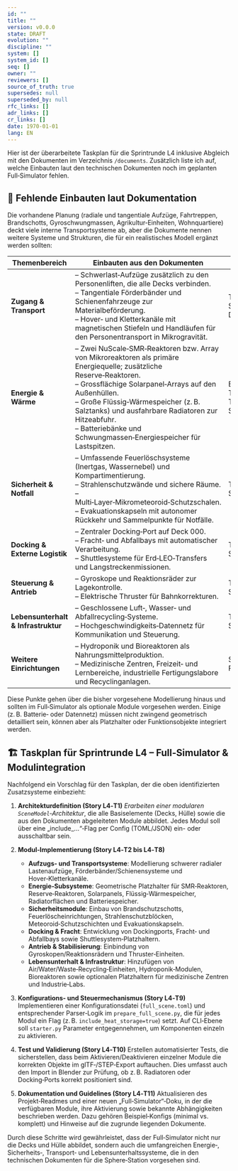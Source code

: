 ```yaml
---
id: ""
title: ""
version: v0.0.0
state: DRAFT
evolution: ""
discipline: ""
system: []
system_id: []
seq: []
owner: ""
reviewers: []
source_of_truth: true
supersedes: null
superseded_by: null
rfc_links: []
adr_links: []
cr_links: []
date: 1970-01-01
lang: EN
---
```


Hier ist der überarbeitete Taskplan für die Sprintrunde L4 inklusive Abgleich mit den Dokumenten im Verzeichnis `/documents`.  Zusätzlich liste ich auf, welche Einbauten laut den technischen Dokumenten noch im geplanten Full‑Simulator fehlen.

## 🧭 Fehlende Einbauten laut Dokumentation

Die vorhandene Planung (radiale und tangentiale Aufzüge, Fahrtreppen, Brandschotts, Gyroschwungmassen, Agrikultur‑Einheiten, Wohnquartiere) deckt viele interne Transportsysteme ab, aber die Dokumente nennen weitere Systeme und Strukturen, die für ein realistisches Modell ergänzt werden sollten:

| Themenbereich                       | Einbauten aus den Dokumenten                                                                                                                                                                                                                                                                                                                           | Quelle                                                |
| ----------------------------------- | ------------------------------------------------------------------------------------------------------------------------------------------------------------------------------------------------------------------------------------------------------------------------------------------------------------------------------------------------------ | ----------------------------------------------------- |
| **Zugang & Transport**              | – Schwerlast‑Aufzüge zusätzlich zu den Personenliften, die alle Decks verbinden. <br>– Tangentiale Förderbänder und Schienenfahrzeuge zur Materialbeförderung. <br>– Hover‑ und Kletterkanäle mit magnetischen Stiefeln und Handläufen für den Personentransport in Mikrogravität.                                                                     | Technische Spezifikation Decklayout                   |
| **Energie & Wärme**                 | – Zwei NuScale‑SMR‑Reaktoren bzw. Array von Mikroreaktoren als primäre Energiequelle; zusätzliche Reserve‑Reaktoren. <br>– Grossflächige Solarpanel‑Arrays auf den Außenhüllen. <br>– Große Flüssig‑Wärmespeicher (z. B. Salztanks) und ausfahrbare Radiatoren zur Hitzeabfuhr. <br>– Batteriebänke und Schwungmassen‑Energiespeicher für Lastspitzen. | Energie‑ und Thermalsysteme, Technische Spezifikation |
| **Sicherheit & Notfall**            | – Umfassende Feuerlöschsysteme (Inertgas, Wassernebel) und Kompartimentierung. <br>– Strahlenschutzwände und sichere Räume. <br>– Multi‑Layer‑Mikrometeoroid‑Schutzschalen. <br>– Evakuationskapseln mit autonomer Rückkehr und Sammelpunkte für Notfälle.                                                                                             | Technische Spezifikation                              |
| **Docking & Externe Logistik**      | – Zentraler Docking‑Port auf Deck 000. <br>– Fracht‑ und Abfallbays mit automatischer Verarbeitung. <br>– Shuttlesysteme für Erd‑LEO‑Transfers und Langstreckenmissionen.                                                                                                                                                                              | Technische Spezifikation                              |
| **Steuerung & Antrieb**             | – Gyroskope und Reaktionsräder zur Lagekontrolle. <br>– Elektrische Thruster für Bahnkorrekturen.                                                                                                                                                                                                                                                      | Technische Spezifikation                              |
| **Lebensunterhalt & Infrastruktur** | – Geschlossene Luft‑, Wasser‑ und Abfallrecycling‑Systeme. <br>– Hochgeschwindigkeits‑Datennetz für Kommunikation und Steuerung.                                                                                                                                                                                                                       | Technische Spezifikation                              |
| **Weitere Einrichtungen**           | – Hydroponik und Bioreaktoren als Nahrungsmittelproduktion. <br>– Medizinische Zentren, Freizeit‑ und Lernbereiche, industrielle Fertigungslabore und Recyclinganlagen.                                                                                                                                                                                | Staffing- und Facility‑Dokument                       |

Diese Punkte gehen über die bisher vorgesehene Modellierung hinaus und sollten im Full‑Simulator als optionale Module vorgesehen werden. Einige (z. B. Batterie‑ oder Datennetz) müssen nicht zwingend geometrisch detailliert sein, können aber als Platzhalter oder Funktionsobjekte integriert werden.

## 🏗️ Taskplan für Sprintrunde L4 – Full‑Simulator & Modulintegration

Nachfolgend ein Vorschlag für den Taskplan, der die oben identifizierten Zusatzsysteme einbezieht:

1. **Architekturdefinition (Story L4‑T1)**
   *Erarbeiten einer modularen `SceneModel`‑Architektur*, die alle Basiselemente (Decks, Hülle) sowie die aus den Dokumenten abgeleiteten Module abbildet. Jedes Modul soll über eine „include\_…“‑Flag per Config (TOML/JSON) ein- oder ausschaltbar sein.

2. **Modul‑Implementierung (Story L4‑T2 bis L4‑T8)**

   * **Aufzugs‑ und Transportsysteme**: Modellierung schwerer radialer Lastenaufzüge, Förderbänder/Schienensysteme und Hover‑Kletterkanäle.
   * **Energie‑Subsysteme**: Geometrische Platzhalter für SMR‑Reaktoren, Reserve‑Reaktoren, Solarpanels, Flüssig‑Wärmespeicher, Radiatorflächen und Batteriespeicher.
   * **Sicherheitsmodule**: Einbau von Brandschutzschotts, Feuerlöscheinrichtungen, Strahlenschutzblöcken, Meteoroid‑Schutzschichten und Evakuationskapseln.
   * **Docking & Fracht**: Entwicklung von Dockingports, Fracht‑ und Abfallbays sowie Shuttlesystem‑Platzhaltern.
   * **Antrieb & Stabilisierung**: Einbindung von Gyroskopen/Reaktionsrädern und Thruster‑Einheiten.
   * **Lebensunterhalt & Infrastruktur**: Hinzufügen von Air/Water/Waste‑Recycling‑Einheiten, Hydroponik‑Modulen, Bioreaktoren sowie optionalen Platzhaltern für medizinische Zentren und Industrie‑Labs.

3. **Konfigurations‑ und Steuermechanismus (Story L4‑T9)**
   Implementieren einer Konfigurationsdatei (`full_scene.toml`) und entsprechender Parser‑Logik im `prepare_full_scene.py`, die für jedes Modul ein Flag (z. B. `include_heat_storage=true`) setzt. Auf CLI‑Ebene soll `starter.py` Parameter entgegennehmen, um Komponenten einzeln zu aktivieren.

4. **Test und Validierung (Story L4‑T10)**
   Erstellen automatisierter Tests, die sicherstellen, dass beim Aktivieren/Deaktivieren einzelner Module die korrekten Objekte im glTF‑/STEP‑Export auftauchen. Dies umfasst auch den Import in Blender zur Prüfung, ob z. B. Radiatoren oder Docking‑Ports korrekt positioniert sind.

5. **Dokumentation und Guidelines (Story L4‑T11)**
   Aktualisieren des Projekt‑Readmes und einer neuen „Full‑Simulator“‑Doku, in der die verfügbaren Module, ihre Aktivierung sowie bekannte Abhängigkeiten beschrieben werden. Dazu gehören Beispiel‑Konfigs (minimal vs. komplett) und Hinweise auf die zugrunde liegenden Dokumente.

Durch diese Schritte wird gewährleistet, dass der Full‑Simulator nicht nur die Decks und Hülle abbildet, sondern auch die umfangreichen Energie‑, Sicherheits‑, Transport‑ und Lebensunterhaltssysteme, die in den technischen Dokumenten für die Sphere‑Station vorgesehen sind.
